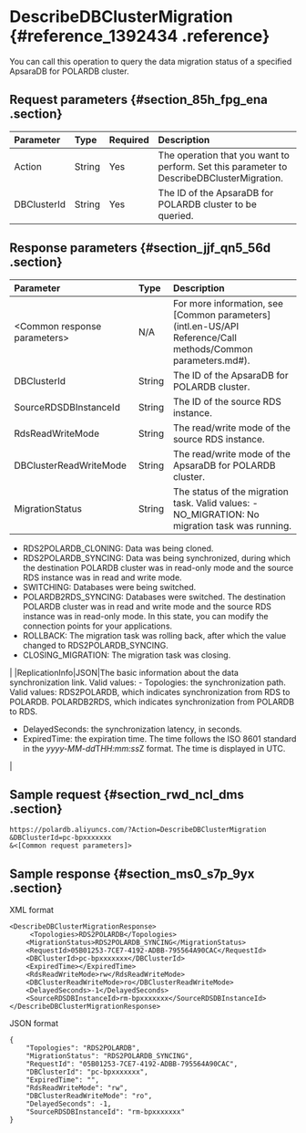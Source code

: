 # DescribeDBClusterMigration {#reference_1392434 .reference}

You can call this operation to query the data migration status of a specified ApsaraDB for POLARDB cluster.

## Request parameters {#section_85h_fpg_ena .section}

|Parameter|Type|Required|Description|
|:--------|:---|:-------|:----------|
|Action|String|Yes|The operation that you want to perform. Set this parameter to DescribeDBClusterMigration.|
|DBClusterId|String|Yes|The ID of the ApsaraDB for POLARDB cluster to be queried.|

## Response parameters {#section_jjf_qn5_56d .section}

|Parameter|Type|Description|
|:--------|:---|:----------|
|<Common response parameters\>|N/A|For more information, see [Common parameters](intl.en-US/API Reference/Call methods/Common parameters.md#).|
|DBClusterId|String|The ID of the ApsaraDB for POLARDB cluster.|
|SourceRDSDBInstanceId|String|The ID of the source RDS instance.|
|RdsReadWriteMode|String|The read/write mode of the source RDS instance.|
|DBClusterReadWriteMode|String|The read/write mode of the ApsaraDB for POLARDB cluster.|
|MigrationStatus|String|The status of the migration task. Valid values: -   NO\_MIGRATION: No migration task was running.
-   RDS2POLARDB\_CLONING: Data was being cloned.
-   RDS2POLARDB\_SYNCING: Data was being synchronized, during which the destination POLARDB cluster was in read-only mode and the source RDS instance was in read and write mode.
-   SWITCHING: Databases were being switched.
-   POLARDB2RDS\_SYNCING: Databases were switched. The destination POLARDB cluster was in read and write mode and the source RDS instance was in read-only mode. In this state, you can modify the connection points for your applications.
-   ROLLBACK: The migration task was rolling back, after which the value changed to RDS2POLARDB\_SYNCING.
-   CLOSING\_MIGRATION: The migration task was closing.

 |
|ReplicationInfo|JSON|The basic information about the data synchronization link. Valid values: -   Topologies: the synchronization path. Valid values: RDS2POLARDB, which indicates synchronization from RDS to POLARDB. POLARDB2RDS, which indicates synchronization from POLARDB to RDS.
-   DelayedSeconds: the synchronization latency, in seconds.
-   ExpiredTime: the expiration time. The time follows the ISO 8601 standard in the *yyyy-MM-dd*T*HH:mm:ss*Z format. The time is displayed in UTC.

 |

## Sample request {#section_rwd_ncl_dms .section}

``` {#codeblock_3ks_syr_fdq}
https://polardb.aliyuncs.com/?Action=DescribeDBClusterMigration
&DBClusterId=pc-bpxxxxxxx
&<[Common request parameters]>
```

## Sample response {#section_ms0_s7p_9yx .section}

XML format

``` {#codeblock_ocg_zr1_a6b}
<DescribeDBClusterMigrationResponse>  
     <Topologies>RDS2POLARDB</Topologies>
    <MigrationStatus>RDS2POLARDB_SYNCING</MigrationStatus>
    <RequestId>05B01253-7CE7-4192-ADBB-795564A90CAC</RequestId>
    <DBClusterId>pc-bpxxxxxxx</DBClusterId>
    <ExpiredTime></ExpiredTime>
    <RdsReadWriteMode>rw</RdsReadWriteMode>
    <DBClusterReadWriteMode>ro</DBClusterReadWriteMode>
    <DelayedSeconds>-1</DelayedSeconds>
    <SourceRDSDBInstanceId>rm-bpxxxxxxx</SourceRDSDBInstanceId>
</DescribeDBClusterMigrationResponse>
```

JSON format

``` {#codeblock_dj3_ma9_29o}
{
    "Topologies": "RDS2POLARDB",
    "MigrationStatus": "RDS2POLARDB_SYNCING",
    "RequestId": "05B01253-7CE7-4192-ADBB-795564A90CAC",
    "DBClusterId": "pc-bpxxxxxxx",
    "ExpiredTime": "",
    "RdsReadWriteMode": "rw",
    "DBClusterReadWriteMode": "ro",
    "DelayedSeconds": -1,
    "SourceRDSDBInstanceId": "rm-bpxxxxxxx"
}
```

